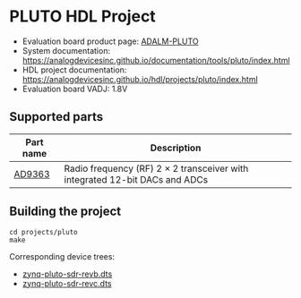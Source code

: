 # PLUTO HDL Project

- Evaluation board product page: [ADALM-PLUTO](https://www.analog.com/adalm-pluto)
- System documentation: https://analogdevicesinc.github.io/documentation/tools/pluto/index.html
- HDL project documentation: https://analogdevicesinc.github.io/hdl/projects/pluto/index.html
- Evaluation board VADJ: 1.8V

## Supported parts

| Part name                                      | Description                                                  |
|------------------------------------------------|--------------------------------------------------------------|
| [AD9363](https://www.analog.com/ad9363)        | Radio frequency (RF) 2 × 2 transceiver with integrated 12-bit DACs and ADCs |                                        |

## Building the project

```
cd projects/pluto
make
```

Corresponding device trees:

- [zynq-pluto-sdr-revb.dts](https://github.com/analogdevicesinc/linux/blob/main/arch/arm/boot/dts/xilinx/zynq-pluto-sdr-revb.dts)
- [zynq-pluto-sdr-revc.dts](https://github.com/analogdevicesinc/linux/blob/main/arch/arm/boot/dts/xilinx/zynq-pluto-sdr-revc.dts)
